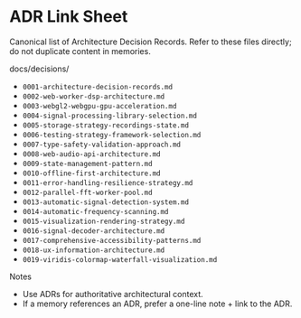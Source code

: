 # ADR Link Sheet

Canonical list of Architecture Decision Records. Refer to these files directly; do not duplicate content in memories.

docs/decisions/

- `0001-architecture-decision-records.md`
- `0002-web-worker-dsp-architecture.md`
- `0003-webgl2-webgpu-gpu-acceleration.md`
- `0004-signal-processing-library-selection.md`
- `0005-storage-strategy-recordings-state.md`
- `0006-testing-strategy-framework-selection.md`
- `0007-type-safety-validation-approach.md`
- `0008-web-audio-api-architecture.md`
- `0009-state-management-pattern.md`
- `0010-offline-first-architecture.md`
- `0011-error-handling-resilience-strategy.md`
- `0012-parallel-fft-worker-pool.md`
- `0013-automatic-signal-detection-system.md`
- `0014-automatic-frequency-scanning.md`
- `0015-visualization-rendering-strategy.md`
- `0016-signal-decoder-architecture.md`
- `0017-comprehensive-accessibility-patterns.md`
- `0018-ux-information-architecture.md`
- `0019-viridis-colormap-waterfall-visualization.md`

Notes

- Use ADRs for authoritative architectural context.
- If a memory references an ADR, prefer a one-line note + link to the ADR.
